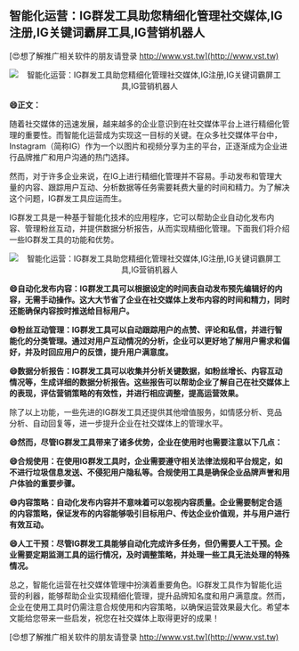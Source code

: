 ## **智能化运营：IG群发工具助您精细化管理社交媒体,IG注册,IG关键词霸屏工具,IG营销机器人**

[😍想了解推广相关软件的朋友请登录 http://www.vst.tw](http://www.vst.tw)

 <center><img src="https://vst.tw/MP4/tuiguang/png/3.png" alt="智能化运营：IG群发工具助您精细化管理社交媒体,IG注册,IG关键词霸屏工具,IG营销机器人"></center>

**😄正文：**

随着社交媒体的迅速发展，越来越多的企业意识到在社交媒体平台上进行精细化管理的重要性。而智能化运营成为实现这一目标的关键。在众多社交媒体平台中，Instagram（简称IG）作为一个以图片和视频分享为主的平台，正逐渐成为企业进行品牌推广和用户沟通的热门选择。

然而，对于许多企业来说，在IG上进行精细化管理并不容易。手动发布和管理大量的内容、跟踪用户互动、分析数据等任务需要耗费大量的时间和精力。为了解决这个问题，IG群发工具应运而生。

IG群发工具是一种基于智能化技术的应用程序，它可以帮助企业自动化发布内容、管理粉丝互动，并提供数据分析报告，从而实现精细化管理。下面我们将介绍一些IG群发工具的功能和优势。

 <center><img src="https://vst.tw/MP4/tuiguang/png/8.png" alt="智能化运营：IG群发工具助您精细化管理社交媒体,IG注册,IG关键词霸屏工具,IG营销机器人"></center>

**😄自动化发布内容：IG群发工具可以根据设定的时间表自动发布预先编辑好的内容，无需手动操作。这大大节省了企业在社交媒体上发布内容的时间和精力，同时还能确保内容按时推送给目标用户。**

**😄粉丝互动管理：IG群发工具可以自动跟踪用户的点赞、评论和私信，并进行智能化的分类管理。通过对用户互动情况的分析，企业可以更好地了解用户需求和偏好，并及时回应用户的反馈，提升用户满意度。**

**😄数据分析报告：IG群发工具可以收集并分析关键数据，如粉丝增长、内容互动情况等，生成详细的数据分析报告。这些报告可以帮助企业了解自己在社交媒体上的表现，评估营销策略的有效性，并进行相应调整，提高运营效果。**

除了以上功能，一些先进的IG群发工具还提供其他增值服务，如情感分析、竞品分析、自动回复等，进一步提升企业在社交媒体上的管理水平。

**😄然而，尽管IG群发工具带来了诸多优势，企业在使用时也需要注意以下几点：**

**😄合规使用：在使用IG群发工具时，企业需要遵守相关法律法规和平台规定，如不进行垃圾信息发送、不侵犯用户隐私等。合规使用工具是确保企业品牌声誉和用户体验的重要步骤。**

**😄内容策略：自动化发布内容并不意味着可以忽视内容质量。企业需要制定合适的内容策略，保证发布的内容能够吸引目标用户、传达企业价值观，并与用户进行有效互动。**

**😄人工干预：尽管IG群发工具能够自动化完成许多任务，但仍需要人工干预。企业需要定期监测工具的运行情况，及时调整策略，并处理一些工具无法处理的特殊情况。**

总之，智能化运营在社交媒体管理中扮演着重要角色。IG群发工具作为智能化运营的利器，能够帮助企业实现精细化管理，提升品牌知名度和用户满意度。然而，企业在使用工具时仍需注意合规使用和内容策略，以确保运营效果最大化。希望本文能给您带来一些启发，祝您在社交媒体上取得更好的成果！

[😍想了解推广相关软件的朋友请登录 http://www.vst.tw](http://www.vst.tw)



